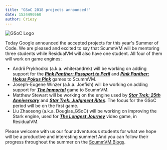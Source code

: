 ```yaml
---
title: "GSoC 2018 projects announced!"
date: 1524490560
author: Criezy
---
```


![GSoC Logo](/data/news/GSoC2017Logo.png)

Today Google announced the accepted projects for this year's Summer of Code. We are pleased and excited to say that ScummVM will be mentoring three students while ResidualVM will also have one student. All four of them will work on game engines:

*   Andrii Prykhodko (a.k.a. whiterandrek) will be working on adding support for the ***[Pink Panther: Passport to Peril](https://en.wikipedia.org/wiki/The_Pink_Panther:_Passport_to_Peril)*** and ***[Pink Panther: Hokus Pokus Pink](https://en.wikipedia.org/wiki/The_Pink_Panther:_Hokus_Pokus_Pink)*** games to ScummVM.
*   Joseph-Eugene Winzer (a.k.a. Joefish) will be working on adding support for ***[The Immortal](https://en.wikipedia.org/wiki/The_Immortal_(video_game))*** game to ScummVM.
*   Matthew Stewart will be working on the engine used by ***[Star Trek: 25th Anniversary](https://en.wikipedia.org/wiki/Star_Trek:_25th_Anniversary_(computer_game))*** and ***[Star Trek: Judgment Rites](https://en.wikipedia.org/wiki/Star_Trek:_Judgment_Rites)***. The focus for the GSoC period will be on the first game.
*   Liu Zhaosong (a.k.a. Douglas\_GSoC) will be working on improving the Stark engine, used for ***[The Longest Journey](https://en.wikipedia.org/wiki/The_Longest_Journey)*** video game, in ResidualVM.

Please welcome with us our four adventurous students for what we hope will be a productive and interesting summer! And you can follow their progress throughout the summer on the [ScummVM Blogs](http://planet.scummvm.org).
